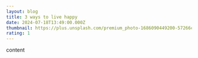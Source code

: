 ```yaml
---
layout: blog
title: 3 ways to live happy
date: 2024-07-18T13:49:00.000Z
thumbnail: https://plus.unsplash.com/premium_photo-1686090449200-57266c6623a6?q=80&w=2070&auto=format&fit=crop&ixlib=rb-4.0.3&ixid=M3wxMjA3fDB8MHxwaG90by1wYWdlfHx8fGVufDB8fHx8fA%3D%3D
rating: 1
---
```

content
